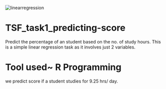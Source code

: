 ![linearregression](https://user-images.githubusercontent.com/70443251/113498472-ccad3300-952a-11eb-8c5b-3543e8fa192a.jpg)
# TSF_task1_predicting-score
Predict the percentage of an student based on the no. of study hours.  This is a simple linear regression task as it involves just 2 variables.
# Tool used~ R Programming
we predict score if a student studies for 9.25 hrs/ day.
